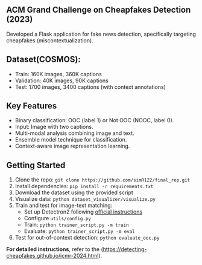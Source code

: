 ## ACM Grand Challenge on Cheapfakes Detection (2023)

Developed a Flask application for fake news detection, specifically targeting cheapfakes (miscontextualization).

## Dataset(COSMOS):
- Train: 160K images, 360K captions
- Validation: 40K images, 90K captions
- Test: 1700 images, 3400 captions (with context annotations)

## Key Features
- Binary classification: OOC (label 1) or Not OOC (NOOC, label 0).
- Input: Image with two captions.
- Multi-modal analysis combining image and text.
- Ensemble model technique for classification.
- Context-aware image representation learning.


## Getting Started
1. Clone the repo: `git clone https://github.com/simR122/final_rep.git`
2. Install dependencies: `pip install -r requirements.txt`
3. Download the dataset using the provided script
4. Visualize data: `python dataset_visualizer/visualize.py`
5. Train and test for image-text matching:
   - Set up Detectron2 following [official instructions](https://detectron2.readthedocs.io/en/latest/tutorials/install.html)
   - Configure `utils/config.py`
   - Train: `python trainer_script.py -m train`
   - Evaluate: `python trainer_script.py -m eval`
6. Test for out-of-context detection: `python evaluate_ooc.py`

**For detailed instructions**, refer to the (https://detecting-cheapfakes.github.io/icmr-2024.html).








